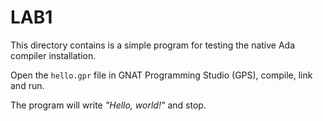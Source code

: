 # LAB1

This directory contains is a simple program for testing the native Ada compiler installation.

Open the `hello.gpr` file in GNAT Programming Studio (GPS), compile, link and run.

The program will write *"Hello, world!"* and stop.

